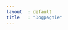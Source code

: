 ```yaml
---
layout  : default
title   : "Dogpagnie"
---
```

<p id="demo"></p>

<script>
var text = "";

var voorzieningen = [
  {
    "straat": "Achilles Musschestraat_1",
    "postcode": "9000.0",
    "gemeente": "Gent",
    "huisnummer": "1",
    "gentid": "hond0002"
  },
 {
    "straat": "Achterstraat",
    "postcode": "9040.0",
    "gemeente": "Gent",
    "huisnummer": "7",
    "gentid": "hond0006"
  },
   {
    "straat": "Afold Baeyensstraat",
    "postcode": "9040.0",
    "gemeente": "Gent",
    "huisnummer": "3",
    "gentid": "hond0011"
  },
  {
    "straat": "Adolf van Ooteghemstraat",
    "postcode": "9050.0",
    "gemeente": "Gent",
    "huisnummer": "37",
    "gentid": "hond0018"
  },
  {
    "straat": "Alphonse de Hollainhof",
    "postcode": "9000.0",
    "gemeente": "Gent",
    "huisnummer": "0",
    "gentid": "hond0019"
  },
  {
    "straat": "Appelstraat",
    "postcode": "9000.0",
    "gemeente": "Gent",
    "huisnummer": "3",
    "gentid": "hond0020"
  },
  {
    "straat": "Bachtewalle",
    "postcode": "9000.0",
    "gemeente": "Gent",
    "huisnummer": "10",
    "gentid": "hond0024"
  },
  {
    "straat": "Banierstraat",
    "postcode": "9040.0",
    "gemeente": "Gent",
    "huisnummer": "9",
    "gentid": "hond0025"
  },
  {
    "straat": "Baudelokaai",
    "postcode": "9000.0",
    "gemeente": "Gent",
    "huisnummer": "1",
    "gentid": "hond0029"
  },
  {
    "straat": "Brugsesteenweg",
    "postcode": "9000.0",
    "gemeente": "Gent",
    "huisnummer": "21",
    "gentid": "hond0033"
  },
  {
    "straat": "Brusselsepoortstraat",
    "postcode": "9000.0",
    "gemeente": "Gent",
    "huisnummer": "69",
    "gentid": "hond0039"
  },
  {
    "straat": "Burgstraat",
    "postcode": "9000.0",
    "gemeente": "Gent",
    "huisnummer": "21",
    "gentid": "hond0042"
  },
  {
    "straat": "Charles de l'Epéeplein",
    "postcode": "9000.0",
    "gemeente": "Gent",
    "huisnummer": "938",
    "gentid": "hond0048"
  },
  {
    "straat": "Coupure links",
    "postcode": "9000.0",
    "gemeente": "Gent",
    "huisnummer": "67",
    "gentid": "hond0050"
  },
  {
    "straat": "Coupure rechts",
    "postcode": "9000.0",
    "gemeente": "Gent",
    "huisnummer": "890",
    "gentid": "hond0056"
  },
  {
    "straat": "Elisabethplein",
    "postcode": "9000.0",
    "gemeente": "Gent",
    "huisnummer": "19",
    "gentid": "hond0061"
  },
  {
    "straat": "Flanelstraat",
    "postcode": "9030.0",
    "gemeente": "Gent",
    "huisnummer": "33",
    "gentid": "hond0064"
  },
  {
    "straat": "Grensstraat",
    "postcode": "9000.0",
    "gemeente": "Gent",
    "huisnummer": "74",
    "gentid": "hond0066"
  },
  {
    "straat": "Heiveldstraat",
    "postcode": "9040.0",
    "gemeente": "Gent",
    "huisnummer": "284",
    "gentid": "hond0071"
  },
  {
    "straat": "Isegrimstraat",
    "postcode": "9000.0",
    "gemeente": "Gent",
    "huisnummer": "3",
    "gentid": "hond0081"
  },
  {
    "straat": "Jubileumlaan",
    "postcode": "9000.0",
    "gemeente": "Gent",
    "huisnummer": "194",
    "gentid": "hond0081"
  },
  {
    "straat": "Klein Raamhof",
    "postcode": "9000.0",
    "gemeente": "Gent",
    "huisnummer": "0",
    "gentid": "hond0097"
  },
  {
    "straat": "Kolveniersgang",
    "postcode": "9000.0",
    "gemeente": "Gent",
    "huisnummer": "0",
    "gentid": "hond0101"
  },
  {
    "straat": "Koningin Astridlaan",
    "postcode": "9000.0",
    "gemeente": "Gent",
    "huisnummer": "1",
    "gentid": "hond0102"
  },
  {
    "straat": "krekelberg",
    "postcode": "9000.0",
    "gemeente": "Gent",
    "huisnummer": "0",
    "gentid": "hond0108"
  },
  {
    "straat": "Krevelstraat",
    "postcode": "9000.0",
    "gemeente": "Gent",
    "huisnummer": "1",
    "gentid": "hond0109"
  },
  {
    "straat": "Ledebergstraat",
    "postcode": "9050.0",
    "gemeente": "Gent",
    "huisnummer": "1",
    "gentid": "hond0114"
  },
  {
    "straat": "lostraat",
    "postcode": "9000.0",
    "gemeente": "Gent",
    "huisnummer": "42",
    "gentid": "hond0122"
  },
  {
    "straat": "Louis Schuermanstraat",
    "postcode": "9040.0",
    "gemeente": "Gent",
    "huisnummer": "2",
    "gentid": "hond0124"
  },
  {
    "straat": "Lucas De Heerestraat",
    "postcode": "9000.0",
    "gemeente": "Gent",
    "huisnummer": "2",
    "gentid": "hond0127"
  },
  {
    "straat": "Lusthoflaan",
    "postcode": "9030.0",
    "gemeente": "Gent",
    "huisnummer": "6",
    "gentid": "hond0132"
  },
  {
    "straat": "Maaltebruggestraat",
    "postcode": "9000.0",
    "gemeente": "Gent",
    "huisnummer": "6",
    "gentid": "hond0133"
  },
  {
    "straat": "Maisstraat",
    "postcode": "9000.0",
    "gemeente": "Gent",
    "huisnummer": "0",
    "gentid": "hond0136"
  },
  {
    "straat": "Mimostraat",
    "postcode": "9000.0",
    "gemeente": "Gent",
    "huisnummer": "0",
    "gentid": "hond0141"
  },
  {
    "straat": "Molenstraat",
    "postcode": "9032.0",
    "gemeente": "Gent",
    "huisnummer": "225",
    "gentid": "hond0142"
  },
  {
    "straat": "Morekstraat",
    "postcode": "9032.0",
    "gemeente": "Gent",
    "huisnummer": "170",
    "gentid": "hond0144"
  },
  {
    "straat": "Ottergemsesteenweg",
    "postcode": "9000.0",
    "gemeente": "Gent",
    "huisnummer": "50",
    "gentid": "hond0153"
  },
  {
    "straat": "Ottogracht",
    "postcode": "9000.0",
    "gemeente": "Gent",
    "huisnummer": "1",
    "gentid": "hond0158"
  },
  {
    "straat": "Oude schaapmarkt",
    "postcode": "9000.0",
    "gemeente": "Gent",
    "huisnummer": "15",
    "gentid": "hond0162"
  },
  {
    "straat": "Brugsesteenweg",
    "postcode": "9031.0",
    "gemeente": "Gent",
    "huisnummer": "249",
    "gentid": "hond1234"
  }
]

for (i = 0; i < voorzieningen.length; i++) { 
    text += '<article class="voorzieningen">' + voorzieningen[i].straat + ' ' + voorzieningen[i].huisnummer + '</article>';
}
document.getElementById("demo").innerHTML = text;
</script>